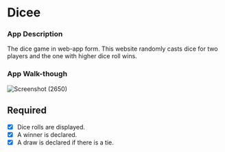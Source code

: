 

# Dicee

### App Description
The dice game in web-app form. This website randomly casts dice for two players and the one with higher dice roll wins.


### App Walk-though
![Screenshot (2650)](https://user-images.githubusercontent.com/83640180/206424571-e8b897d7-881c-425b-87c1-b6e345337d6c.png)

## Required
- [x] Dice rolls are displayed.
- [x] A winner is declared.
- [x] A draw is declared if there is a tie.
